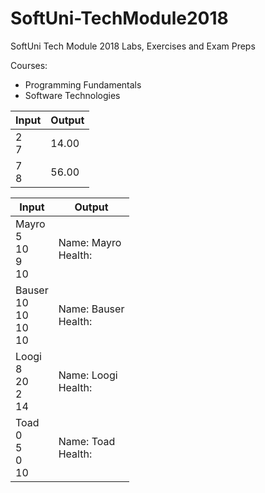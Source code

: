 # SoftUni-TechModule2018
SoftUni Tech Module 2018 Labs, Exercises and Exam Preps

Courses:
* Programming Fundamentals
* Software Technologies

| Input | Output |
|-------|--------|
| 2<br>7   | 14.00  |
| 7<br>8   | 56.00  |


| **Input** | **Output** |
|-------|--------|
| Mayro<br>5<br>10<br>9<br>10   | Name: Mayro<br>Health: ||||||.....|<br>Energy: ||||||||||.|  |
| Bauser<br>10<br>10<br>10<br>10   | Name: Bauser<br>Health: ||||||||||||<br>Energy: ||||||||||||  |
| Loogi<br>8<br>20<br>2<br>14   | Name: Loogi<br>Health: |||||||||............|<br>Energy: |||............|  |
| Toad<br>0<br>5<br>0<br>10   | Name: Toad<br>Health: |.....|<br>Energy: |..........|  |
